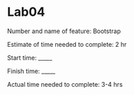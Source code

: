 # Lab04  
Number and name of feature: Bootstrap  

Estimate of time needed to complete: 2 hr

Start time: _____

Finish time: _____

Actual time needed to complete: 3-4 hrs
